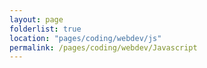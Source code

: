 ```yaml
---
layout: page
folderlist: true
location: "pages/coding/webdev/js"
permalink: /pages/coding/webdev/Javascript
---
```


